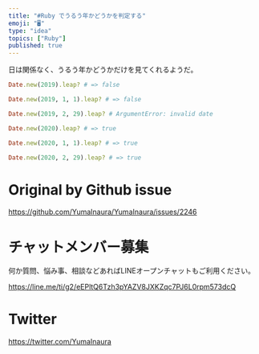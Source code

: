 ```yaml
---
title: "#Ruby でうるう年かどうかを判定する"
emoji: "🖥"
type: "idea"
topics: ["Ruby"]
published: true
---
```


日は関係なく、うるう年かどうかだけを見てくれるようだ。

```rb
Date.new(2019).leap? # => false

Date.new(2019, 1, 1).leap? # => false

Date.new(2019, 2, 29).leap? # ArgumentError: invalid date
```

```rb
Date.new(2020).leap? # => true

Date.new(2020, 1, 1).leap? # => true

Date.new(2020, 2, 29).leap? # => true
```



# Original by Github issue

https://github.com/YumaInaura/YumaInaura/issues/2246








<!-- Update From Qiita API -->

# チャットメンバー募集


何か質問、悩み事、相談などあればLINEオープンチャットもご利用ください。

https://line.me/ti/g2/eEPltQ6Tzh3pYAZV8JXKZqc7PJ6L0rpm573dcQ





# Twitter


https://twitter.com/YumaInaura


<!-- Update From Qiita API -->


